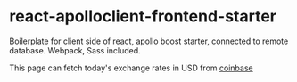# react-apolloclient-frontend-starter
Boilerplate for client side of react, apollo boost starter, connected to remote database. Webpack, Sass included.

This page can fetch today's exchange rates in USD from [coinbase](https://www.coinbase.com/)

